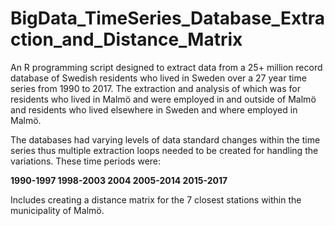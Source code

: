 # BigData_TimeSeries_Database_Extraction_and_Distance_Matrix
An R programming script designed to extract data from a 25+ million record database of Swedish residents who lived in Sweden over a 27 year time series from 1990 to 2017. The extraction and analysis of which was for residents who lived in Malmö and were employed in and outside of Malmö and residents who lived elsewhere in Sweden and where employed in Malmö.

The databases had varying levels of data standard changes within the time series thus multiple extraction loops needed to be created for handling the variations.
These time periods were:

**1990-1997
1998-2003
2004
2005-2014
2015-2017**

Includes creating a distance matrix for the 7 closest stations within the municipality of Malmö.
